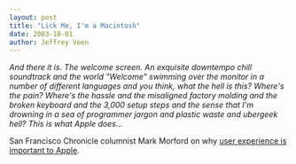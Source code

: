 ```yaml
--- 
layout: post
title: "Lick Me, I'm a Macintosh"
date: 2003-10-01
author: Jeffrey Veen
---
```

<cite>And there it is. The welcome screen. An exquisite downtempo chill soundtrack and the world "Welcome" swimming over the monitor in a number of different languages and you think, what the hell is this? Where's the pain? Where's the hassle and the misaligned factory molding and the broken keyboard and the 3,000 setup steps and the sense that I'm drowning in a sea of programmer jargon and plastic waste and ubergeek hell? This is what Apple does...</cite>

San Francisco Chronicle columnist Mark Morford on why <a href="http://www.sfgate.com/cgi-bin/article.cgi?file=/gate/archive/2003/10/01/notes100103.DTL">user experience is important to Apple</a>.
&#8203;